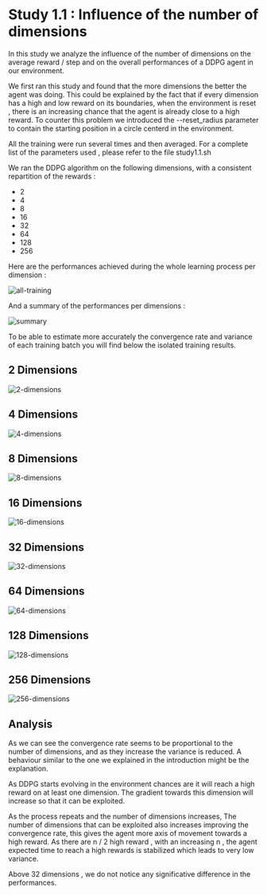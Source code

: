 # Study 1.1 : Influence of the number of dimensions

In this study we analyze the influence of the number of dimensions on the average reward / step and on the overall performances of a DDPG agent in our environment.

We first ran this study and found that the more dimensions the better the agent was doing. This could be explained by the fact that if every dimension has a high and low reward on its boundaries, when the environment is reset , there is an increasing chance that the agent is already close to a high reward. To counter this problem we introduced the --reset_radius parameter to contain the starting position in a circle centerd in the environment.

All the training were run several times and then averaged.
For a complete list of the parameters used , please refer to the file study1.1.sh

We ran the DDPG algorithm on the following dimensions, with a consistent repartition of the rewards :

* 2
* 4
* 8
* 16
* 32
* 64
* 128
* 256

Here are  the performances achieved during the whole learning process per dimension :

![all-training](https://raw.githubusercontent.com/schott97l/RL_analysis/master/Studies/Study_1.1/visualizations/scores_dimensions.png)

And a summary of the performances per dimensions :

![summary](https://raw.githubusercontent.com/schott97l/RL_analysis/master/Studies/Study_1.1/visualizations/total_scores.png)

To be able to estimate more accurately the convergence rate and variance of each training batch you will find below the isolated training results.

## 2 Dimensions

![2-dimensions](https://raw.githubusercontent.com/schott97l/RL_analysis/master/Studies/Study_1.1/visualizations/scores_2.png)

## 4 Dimensions

![4-dimensions](https://raw.githubusercontent.com/schott97l/RL_analysis/master/Studies/Study_1.1/visualizations/scores_4.png)

## 8 Dimensions
![8-dimensions](https://raw.githubusercontent.com/schott97l/RL_analysis/master/Studies/Study_1.1/visualizations/scores_8.png)

## 16 Dimensions
![16-dimensions](https://raw.githubusercontent.com/schott97l/RL_analysis/master/Studies/Study_1.1/visualizations/scores_16.png)

## 32 Dimensions

![32-dimensions](https://raw.githubusercontent.com/schott97l/RL_analysis/master/Studies/Study_1.1/visualizations/scores_32.png)

## 64 Dimensions

![64-dimensions](https://raw.githubusercontent.com/schott97l/RL_analysis/master/Studies/Study_1.1/visualizations/scores_64.png)

## 128 Dimensions

![128-dimensions](https://raw.githubusercontent.com/schott97l/RL_analysis/master/Studies/Study_1.1/visualizations/scores_128.png)

## 256 Dimensions
![256-dimensions](https://raw.githubusercontent.com/schott97l/RL_analysis/master/Studies/Study_1.1/visualizations/scores_256.png)

## Analysis

As we can see the convergence rate seems to be proportional to the number of dimensions, and as they increase the variance is reduced. A behaviour similar to the one we explained in the introduction might be the explanation.

As DDPG starts evolving in the environment chances are it will reach a high reward on at least one dimension. The gradient towards this dimension will increase so that it can be exploited.

As the process repeats and the number of dimensions increases, The number of dimensions that can be exploited also increases improving the convergence rate, this gives the agent more axis of movement towards a high reward. As there are n / 2 high reward , with an increasing n , the agent expected time to reach a high rewards is stabilized which leads to very low variance.

Above 32 dimensions , we do not notice any significative difference in the performances.
